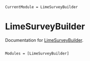 ```@meta
CurrentModule = LimeSurveyBuilder
```

# LimeSurveyBuilder

Documentation for [LimeSurveyBuilder](https://github.com/p-gw/LimeSurveyBuilder.jl).

```@index
```

```@autodocs
Modules = [LimeSurveyBuilder]
```
